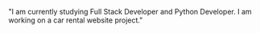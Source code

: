 "I am currently studying Full Stack Developer and Python Developer. I am working on a car rental website project."
